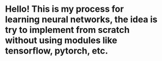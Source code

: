 # Hello! This is my process for learning neural networks, the idea is try to implement from scratch without using modules like tensorflow, pytorch, etc.
